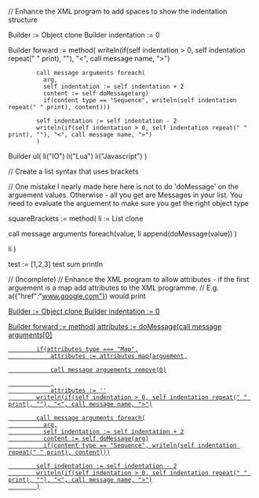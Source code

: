 // Enhance the XML program to add spaces to show the indentation structure

Builder := Object clone
Builder indentation := 0

Builder forward := method(
		    writeln(if(self indentation > 0, self indentation repeat(" " print), ""), "<", call message name, ">")

		    call message arguments foreach(
		      arg,
		      self indentation := self indentation + 2
		      content := self doMessage(arg)
		      if(content type == "Sequence", writeln(self indentation repeat(" " print), content)))

		    self indentation := self indentation - 2
		    writeln(if(self indentation > 0, self indentation repeat(" " print), ""), "<", call message name, ">")
		    )


Builder ul(
          li("IO")
	  li("Lua")
	  li("Javascript")
	)

// Create a list syntax that uses brackets

// One mistake I nearly made here here is not to do 'doMessage' on the arguement values. Otherwise - all you get are Messages in your list. You need to evaluate the arguement to make sure you get the right object type

squareBrackets := method(
  li := List clone

  call message arguments foreach(value,
    li append(doMessage(value))
    )

  li
)

test := [1,2,3]
test sum println

// (Incomplete)
// Enhance the XML program to allow attributes - if the first arguement is a map add attributes to the XML programme.
// E.g. a({"href":"www.google.com"}) would print <a href="www.google.com">

Builder := Object clone
Builder indentation := 0

Builder forward := method(
                    attributes := doMessage(call message arguments[0]

		    if(attributes type === "Map",
			    attributes := attributes map(arguement,

			    call message arguements remove(0)

			    ,
			    attributes := ''
		    writeln(if(self indentation > 0, self indentation repeat(" " print), ""), "<", call message name, ">")

		    call message arguments foreach(
		      arg,
		      self indentation := self indentation + 2
		      content := self doMessage(arg)
		      if(content type == "Sequence", writeln(self indentation repeat(" " print), content)))

		    self indentation := self indentation - 2
		    writeln(if(self indentation > 0, self indentation repeat(" " print), ""), "<", call message name, ">")
		    )
